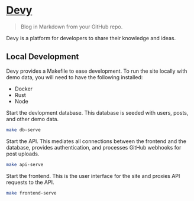 # [Devy](https://devy.page)

> Blog in Markdown from your GitHub repo.

Devy is a platform for developers to share their knowledge and ideas.

## Local Development

Devy provides a Makefile to ease development.
To run the site locally with demo data, you will need to have the following installed:

- Docker
- Rust
- Node

Start the devlopment database. This database is seeded with users, posts,
and other demo data.

```sh
make db-serve
```

Start the API. This mediates all connections between the frontend and the
database, provides authentication, and processes GitHub webhooks for post
uploads.

```sh
make api-serve
```

Start the frontend. This is the user interface for the site and proxies API
requests to the API.

```sh
make frontend-serve
```
